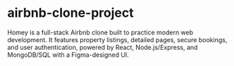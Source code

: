 # airbnb-clone-project
Homey is a full-stack Airbnb clone built to practice modern web development. It features property listings, detailed pages, secure bookings, and user authentication, powered by React, Node.js/Express, and MongoDB/SQL with a Figma-designed UI.
